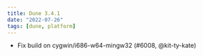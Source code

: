 ```yaml
---
title: Dune 3.4.1
date: "2022-07-26"
tags: [dune, platform]
---
```


- Fix build on cygwin/i686-w64-mingw32 (#6008, @kit-ty-kate)